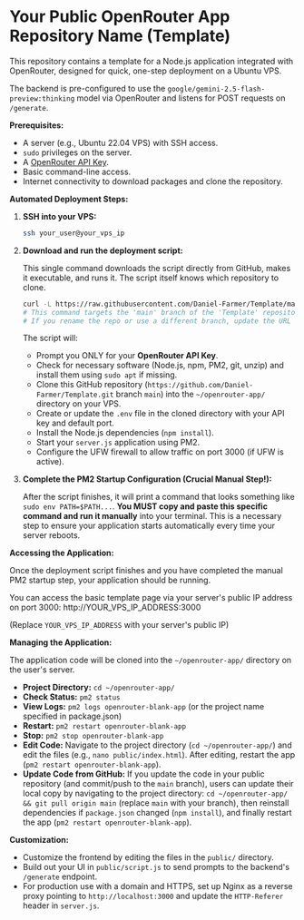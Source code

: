 # Your Public OpenRouter App Repository Name (Template)

This repository contains a template for a Node.js application integrated with OpenRouter, designed for quick, one-step deployment on a Ubuntu VPS.

The backend is pre-configured to use the `google/gemini-2.5-flash-preview:thinking` model via OpenRouter and listens for POST requests on `/generate`.

**Prerequisites:**

*   A server (e.g., Ubuntu 22.04 VPS) with SSH access.
*   `sudo` privileges on the server.
*   A [OpenRouter API Key](https://openrouter.ai/keys).
*   Basic command-line access.
*   Internet connectivity to download packages and clone the repository.

**Automated Deployment Steps:**

1.  **SSH into your VPS:**
    ```bash
    ssh your_user@your_vps_ip
    ```

2.  **Download and run the deployment script:**

    This single command downloads the script directly from GitHub, makes it executable, and runs it. The script itself knows which repository to clone.

    ```bash
    curl -L https://raw.githubusercontent.com/Daniel-Farmer/Template/main/deploy_openrouter_app.sh -o deploy_openrouter_app.sh && chmod +x deploy_openrouter_app.sh && ./deploy_openrouter_app.sh
    # This command targets the 'main' branch of the 'Template' repository under 'Daniel-Farmer'.
    # If you rename the repo or use a different branch, update the URL accordingly.
    ```

    The script will:
    *   Prompt you ONLY for your **OpenRouter API Key**.
    *   Check for necessary software (Node.js, npm, PM2, git, unzip) and install them using `sudo apt` if missing.
    *   Clone this GitHub repository (`https://github.com/Daniel-Farmer/Template.git` branch `main`) into the `~/openrouter-app/` directory on your VPS.
    *   Create or update the `.env` file in the cloned directory with your API key and default port.
    *   Install the Node.js dependencies (`npm install`).
    *   Start your `server.js` application using PM2.
    *   Configure the UFW firewall to allow traffic on port 3000 (if UFW is active).

3.  **Complete the PM2 Startup Configuration (Crucial Manual Step!):**

    After the script finishes, it will print a command that looks something like `sudo env PATH=$PATH...`. **You MUST copy and paste this specific command and run it manually** into your terminal. This is a necessary step to ensure your application starts automatically every time your server reboots.

**Accessing the Application:**

Once the deployment script finishes and you have completed the manual PM2 startup step, your application should be running.

You can access the basic template page via your server's public IP address on port 3000:
http://YOUR_VPS_IP_ADDRESS:3000

(Replace `YOUR_VPS_IP_ADDRESS` with your server's public IP)

**Managing the Application:**

The application code will be cloned into the `~/openrouter-app/` directory on the user's server.

*   **Project Directory:** `cd ~/openrouter-app/`
*   **Check Status:** `pm2 status`
*   **View Logs:** `pm2 logs openrouter-blank-app` (or the project name specified in package.json)
*   **Restart:** `pm2 restart openrouter-blank-app`
*   **Stop:** `pm2 stop openrouter-blank-app`
*   **Edit Code:** Navigate to the project directory (`cd ~/openrouter-app/`) and edit the files (e.g., `nano public/index.html`). After editing, restart the app (`pm2 restart openrouter-blank-app`).
*   **Update Code from GitHub:** If you update the code in your public repository (and commit/push to the `main` branch), users can update their local copy by navigating to the project directory: `cd ~/openrouter-app/ && git pull origin main` (replace `main` with your branch), then reinstall dependencies if `package.json` changed (`npm install`), and finally restart the app (`pm2 restart openrouter-blank-app`).

**Customization:**

*   Customize the frontend by editing the files in the `public/` directory.
*   Build out your UI in `public/script.js` to send prompts to the backend's `/generate` endpoint.
*   For production use with a domain and HTTPS, set up Nginx as a reverse proxy pointing to `http://localhost:3000` and update the `HTTP-Referer` header in `server.js`.
